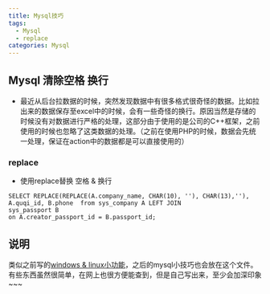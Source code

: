 ```yaml
---
title: Mysql技巧
tags:
  - Mysql
  - replace
categories: Mysql
---
```


## Mysql 清除空格 换行
- 最近从后台拉数据的时候，突然发现数据中有很多格式很奇怪的数据。比如拉出来的数据保存至excel中的时候，会有一些奇怪的换行。原因当然是存储的时候没有对数据进行严格的处理，这部分由于使用的是公司的C++框架，之前使用的时候也忽略了这类数据的处理。（之前在使用PHP的时候，数据会先统一处理，保证在action中的数据都是可以直接使用的）

<!-- more -->

### replace
- 使用replace替换 空格 & 换行
```
SELECT REPLACE(REPLACE(A.company_name, CHAR(10), ''), CHAR(13),''), A.quqi_id, B.phone  from sys_company A LEFT JOIN
sys_passport B
on A.creator_passport_id = B.passport_id;
```

## 说明
类似之前写的[windows & linux小功能](/2017/11/12/windows%20&%20linux小功能/)，之后的mysql小技巧也会放在这个文件。有些东西虽然很简单，在网上也很方便能查到，但是自己写出来，至少会加深印象~~~